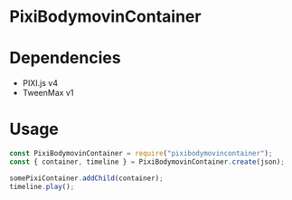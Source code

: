 # PixiBodymovinContainer

# Dependencies

* PIXI.js v4
* TweenMax v1

# Usage

```js
const PixiBodymovinContainer = require("pixibodymovincontainer");
const { container, timeline } = PixiBodymovinContainer.create(json);

somePixiContainer.addChild(container);
timeline.play();
```
